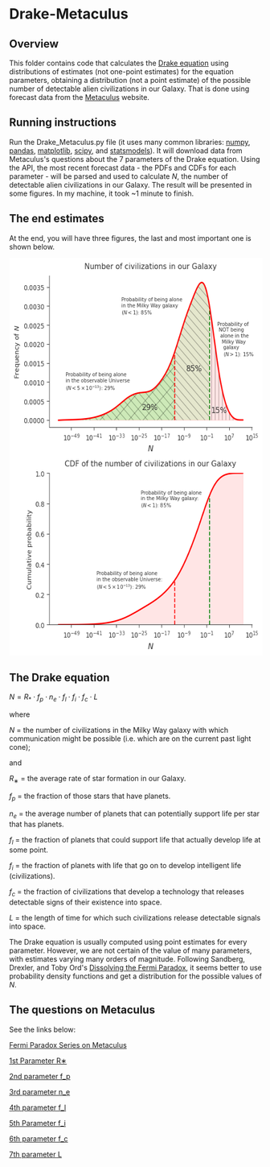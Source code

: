 # Drake-Metaculus

## Overview

This folder contains code that calculates the [Drake equation](https://en.wikipedia.org/wiki/Drake_equation) using distributions of estimates (not one-point estimates) for the equation parameters, obtaining a distribution (not a point estimate) of the possible number of detectable alien civilizations in our Galaxy. That is done using forecast data from the [Metaculus](https://www.metaculus.com/home/) website.

## Running instructions

Run the Drake_Metaculus.py file (it uses many common libraries: [numpy](https://numpy.org/), [pandas](https://pandas.pydata.org/), [matplotlib](https://matplotlib.org/), [scipy](https://scipy.org/), and [statsmodels](https://www.statsmodels.org/stable/index.html)). It will download data from Metaculus's questions about the 7 parameters of the Drake equation. Using the API, the most recent forecast data - the PDFs and CDFs for each parameter - will be parsed and used to calculate $N$, the number of detectable alien civilizations in our Galaxy. The result will be presented in some figures. In my machine, it took ~1 minute to finish.

## The end estimates
At the end, you will have three figures, the last and most important one is shown below.

<img src="Drake by Metaculus PDF and CDF.png" alt="Distribution of the estimates of the possible number of detectable alien civilizations in our Galaxy by Metaculus." style="height: 789px; width:589px;"/>

## The Drake equation

$N = R_{*}\cdot f_{p}\cdot n_{e}\cdot f_{l}\cdot f_{i}\cdot f_{c}\cdot L$

where

$N$ = the number of civilizations in the Milky Way galaxy with which communication might be possible (i.e. which are on the current past light cone);

and

$R_{∗}$ = the average rate of star formation in our Galaxy.

$f_{p}$ = the fraction of those stars that have planets.

$n_{e}$ = the average number of planets that can potentially support life per star that has planets.

$f_{l}$ = the fraction of planets that could support life that actually develop life at some point.

$f_{i}$ = the fraction of planets with life that go on to develop intelligent life (civilizations).

$f_{c}$ = the fraction of civilizations that develop a technology that releases detectable signs of their existence into space.

$L$ = the length of time for which such civilizations release detectable signals into space.

The Drake equation is usually computed using point estimates for every parameter. However, we are not certain of the value of many parameters, with estimates varying many orders of magnitude. Following Sandberg, Drexler, and Toby Ord's [Dissolving the Fermi Paradox](https://arxiv.org/abs/1806.02404), it seems better to use probability density functions and get a distribution for the possible values of $N$.

## The questions on Metaculus

See the links below:

[Fermi Paradox Series on Metaculus](https://www.metaculus.com/project/2994/)

[1st Parameter R∗](https://www.metaculus.com/questions/1337/drakes-equation-1st-parameter-r/)

[2nd parameter f_p](https://www.metaculus.com/questions/1338/drakes-equation-2nd-parameter-f_p/)

[3rd parameter n_e](https://www.metaculus.com/questions/1339/drakes-equation-3rd-parameter-n_e/)

[4th parameter f_l](https://www.metaculus.com/questions/1340/drakes-equation-4th-parameter-f_l/)

[5th Parameter f_i](https://www.metaculus.com/questions/1341/drakes-equation-fifth-parameter-f_i/)

[6th parameter f_c](https://www.metaculus.com/questions/1342/drakes-equation-6th-parameter-f_c/)

[7th parameter L](https://www.metaculus.com/questions/1343/drakes-equation-7th-parameter-l/)
